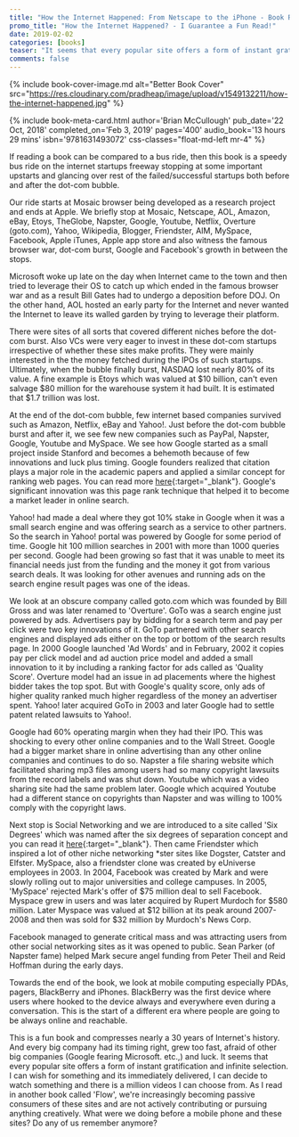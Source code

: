```yaml
---
title: "How the Internet Happened: From Netscape to the iPhone - Book Review"
promo_title: "How the Internet Happened? - I Guarantee a Fun Read!"
date: 2019-02-02
categories: [books]
teaser: "It seems that every popular site offers a form of instant gratification and infinite selection."
comments: false
---
```


{% include book-cover-image.md alt="Better Book Cover" src="https://res.cloudinary.com/pradheap/image/upload/v1549132211/how-the-internet-happened.jpg"
%}

{% include book-meta-card.html
    author='Brian McCullough'
    pub_date='22 Oct, 2018'
    completed_on='Feb 3, 2019'
    pages='400'
    audio_book='13 hours 29 mins'
    isbn='9781631493072'
    css-classes="float-md-left mr-4"
%}

If reading a book can be compared to a bus ride, then this book is a speedy bus ride on the internet startups freeway stopping at some important upstarts and glancing over rest of the failed/successful startups both before and after the dot-com bubble. 

Our ride starts at Mosaic browser being developed as a research project and ends at Apple. <!-- (Todo: Come back and edit this line) --> We briefly stop at Mosaic, Netscape, AOL, Amazon, eBay, Etoys, TheGlobe, Napster, Google, Youtube, Netflix, Overture (goto.com), Yahoo, Wikipedia, Blogger, Friendster, AIM, MySpace, Facebook, Apple iTunes, Apple app store and also witness the famous browser war, dot-com burst, Google and Facebook's growth in between the stops.

Microsoft woke up late on the day when Internet came to the town and then tried to leverage their OS to catch up which ended in the famous browser war and as a result Bill Gates had to undergo a deposition before DOJ. On the other hand, AOL hosted an early party for the Internet and never wanted the Internet to leave its walled garden by trying to leverage their platform.

There were sites of all sorts that covered different niches before the dot-com burst. Also VCs were very eager to invest in these dot-com startups irrespective of whether these sites make profits. They were mainly interested in the the money fetched during the IPOs of such startups. Ultimately, when the bubble finally burst, NASDAQ lost nearly 80% of its value. A fine example is Etoys which was valued at $10 billion, can't even salvage $80 million for the warehouse system it had built. It is estimated that $1.7 trillion was lost.

At the end of the dot-com bubble, few internet based companies survived such as Amazon, Netflix, eBay and Yahoo!. Just before the dot-com bubble burst and after it, we see few new companies such as PayPal, Napster, Google, Youtube and MySpace. We see how Google started as a small project inside Stanford and becomes a behemoth because of few innovations and luck plus timing. Google founders realized that citation plays a major role in the academic papers and applied a similar concept for ranking web pages. You can read more [here](https://web.archive.org/web/20090306075322/http://ilpubs.stanford.edu:8090/422/1/1999-66.pdf){:target="_blank"}. Google's significant innovation was this page rank technique that helped it to become a market leader in online search. 

Yahoo! had made a deal where they got 10% stake in Google when it was a small search engine and was offering search as a service to other partners. So the search in Yahoo! portal was powered by Google for some period of time. Google hit 100 million searches in 2001 with more than 1000 queries per second. Google had been growing so fast that it was unable to meet its financial needs just from the funding and the money it got from various search deals. It was looking for other avenues and running ads on the search engine result pages was one of the ideas.

We look at an obscure company called goto.com which was founded by Bill Gross and was later renamed to 'Overture'. GoTo was a search engine just powered by ads. Advertisers pay by bidding for a search term and pay per click were two key innovations of it. GoTo partnered with other search engines and displayed ads either on the top or bottom of the search results page. In 2000 Google launched 'Ad Words' and in February, 2002 it copies pay per click model and ad auction price model and added a small innovation to it by including a ranking factor for ads called as 'Quality Score'. Overture model had an issue in ad placements where the highest bidder takes the top spot. But with Google's quality score, only ads of higher quality ranked much higher regardless of the money an advertiser spent. Yahoo! later acquired GoTo in 2003 and later Google had to settle patent related lawsuits to Yahoo!. 

Google had 60% operating margin when they had their IPO. This was shocking to every other online companies and to the Wall Street. Google had a bigger market share in online advertising than any other online companies and continues to do so. Napster a file sharing website which facilitated sharing mp3 files among users had so many copyright lawsuits from the record labels and was shut down. Youtube which was a video sharing site had the same problem later. Google which acquired Youtube had a different stance on copyrights than Napster and was willing to 100% comply with the copyright laws. 

Next stop is Social Networking and we are introduced to a site called 'Six Degrees' which was named after the six degrees of separation concept and you can read it [here](https://en.wikipedia.org/wiki/Six_degrees_of_separation){:target="_blank"}. Then came Friendster which inspired a lot of other niche networking *ster sites like Dogster, Catster and Elfster. MySpace, also a friendster clone was created by eUniverse employees in 2003. In 2004, Facebook was created by Mark and were slowly rolling out to major universities and college campuses. In 2005, 'MySpace' rejected Mark's offer of $75 million deal to sell Facebook. Myspace grew in users and was later acquired by Rupert Murdoch for $580 million. Later Myspace was valued at $12 billion at its peak around 2007-2008 and then was sold for $32 million by Murdoch's News Corp.

Facebook managed to generate critical mass and was attracting users from other social networking sites as it was opened to public. Sean Parker (of Napster fame) helped Mark secure angel funding from Peter Theil and Reid Hoffman during the early days. 

Towards the end of the book, we look at mobile computing especially PDAs, pagers, BlackBerry and iPhones. BlackBerry was the first device where users where hooked to the device always and everywhere even during a conversation. This is the start of a different era where people are going to be always online and reachable. <!-- (Todo: This section to be expanded after completion) -->

This is a fun book and compresses nearly a 30 years of Internet's history. And every big company had its timing right, grew too fast, afraid of other big companies (Google fearing Microsoft. etc.,) and luck. It seems that every popular site offers a form of instant gratification and infinite selection. I can wish for something and its immediately delivered, I can decide to watch something and there is a million videos I can choose from. As I read in another book called 'Flow', we're increasingly becoming passive consumers of these sites and are not actively contributing or pursuing anything creatively. What were we doing before a mobile phone and these sites? Do any of us remember anymore?